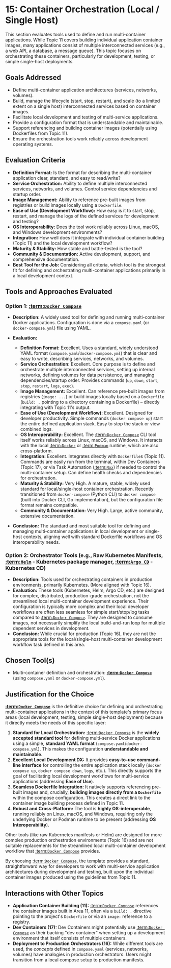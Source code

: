 # 15: Container Orchestration (Local / Single Host)

This section evaluates tools used to define and run multi-container applications. While Topic 11 covers building individual application container images, many applications consist of multiple interconnected services (e.g., a web API, a database, a message queue). This topic focuses on orchestrating these containers, particularly for development, testing, or simple single-host deployments.

## Goals Addressed

*   Define multi-container application architectures (services, networks, volumes).
*   Build, manage the lifecycle (start, stop, restart), and scale (to a limited extent on a single host) interconnected services based on container images.
*   Facilitate local development and testing of multi-service applications.
*   Provide a configuration format that is understandable and maintainable.
*   Support referencing and building container images (potentially using Dockerfiles from Topic 11).
*   Ensure the orchestration tools work reliably across development operating systems.

## Evaluation Criteria

*   **Definition Format:** Is the format for describing the multi-container application clear, standard, and easy to read/write?
*   **Service Orchestration:** Ability to define multiple interconnected services, networks, and volumes. Control service dependencies and startup order.
*   **Image Management:** Ability to reference pre-built images from registries or build images locally using a `Dockerfile`.
*   **Ease of Use (Development Workflow):** How easy is it to start, stop, restart, and manage the logs of the defined services for development and testing?
*   **OS Interoperability:** Does the tool work reliably across Linux, macOS, and Windows development environments?
*   **Integration:** How well does it integrate with individual container building (Topic 11) and the local development workflow?
*   **Maturity & Stability:** How stable and battle-tested is the tool?
*   **Community & Documentation:** Active development, support, and comprehensive documentation.
*   **Best Tool for the Job:** Considering all criteria, which tool is the strongest fit for defining and orchestrating multi-container applications primarily in a local development context.

## Tools and Approaches Evaluated

### Option 1: [:term:`Docker Compose`](docker-documentation)

*   **Description:** A widely used tool for defining and running multi-container Docker applications. Configuration is done via a `compose.yaml` (or `docker-compose.yml`) file using YAML.
*   **Evaluation:**
    *   **Definition Format:** Excellent. Uses a standard, widely understood YAML format (`compose.yaml`/`docker-compose.yml`) that is clear and easy to write, describing services, networks, and volumes.
    *   **Service Orchestration:** Excellent. Core purpose is to define and orchestrate multiple interconnected services, setting up internal networks, defining volumes for data persistence, and managing dependencies/startup order. Provides commands (`up`, `down`, `start`, `stop`, `restart`, `logs`, `exec`).
    *   **Image Management:** Excellent. Can reference pre-built images from registries (`image: ...`) or build images locally based on a `Dockerfile` (`build: .` pointing to a directory containing a Dockerfile) – directly integrating with Topic 11's output.
    *   **Ease of Use (Development Workflow):** Excellent. Designed for developer productivity. Simple commands (`docker compose up`) start the entire defined application stack. Easy to stop the stack or view combined logs.
    *   **OS Interoperability:** Excellent. The [:term:`Docker Compose`](docker-documentation) CLI tool itself works reliably across Linux, macOS, and Windows. It interacts with the local [:term:`Docker`](docker-documentation) or [:term:`Podman`](podman-documentation) runtime, which are also cross-platform.
    *   **Integration:** Excellent. Integrates directly with `Dockerfile`s (Topic 11). Commands are easily run from the terminal, within Dev Containers (Topic 17), or via Task Automation ([:term:`Nox`](nox-documentation)) if needed to control the multi-container setup. Can define health checks and dependencies for orchestration.
    *   **Maturity & Stability:** Very High. A mature, stable, widely used standard for local/single-host container orchestration. Recently transitioned from `docker-compose` (Python CLI) to `docker compose` (built into Docker CLI, Go implementation), but the configuration file format remains compatible.
    *   **Community & Documentation:** Very High. Large, active community, extensive documentation.

*   **Conclusion:** The standard and most suitable tool for defining and managing multi-container applications in local development or single-host contexts, aligning well with standard Dockerfile workflows and OS interoperability needs.

### Option 2: Orchestrator Tools (e.g., Raw Kubernetes Manifests, [:term:`Helm`](helm-documentation) - Kubernetes package manager, [:term:`Argo CD`](argocd-documentation) - Kubernetes CD)

*   **Description:** Tools used for orchestrating containers in production environments, primarily Kubernetes. (More aligned with Topic 16).
*   **Evaluation:** These tools (Kubernetes, Helm, Argo CD, etc.) are designed for complex, distributed, production-grade orchestration, not the streamlined local multi-container development experience. Their configuration is typically more complex and their local developer workflows are often less seamless for simple start/stop/log tasks compared to [:term:`Docker Compose`](docker-documentation). They are designed to consume images, not necessarily simplify the local build-and-run loop for multiple dependent services in development.
*   **Conclusion:** While crucial for production (Topic 16), they are not the appropriate tools for the local/single-host multi-container development workflow task defined in this area.

## Chosen Tool(s)

*   Multi-container definition and orchestration: **[:term:`Docker Compose`](docker-documentation)** (using `compose.yaml` or `docker-compose.yml`).

## Justification for the Choice

**[:term:`Docker Compose`](docker-documentation)** is the definitive choice for defining and orchestrating multi-container applications in the context of this template's primary focus areas (local development, testing, simple single-host deployment) because it directly meets the needs of this specific layer:

1.  **Standard for Local Orchestration:** [:term:`Docker Compose`](docker-documentation) is the **widely accepted standard tool** for defining multi-service Docker applications using a simple, **standard YAML format** (`compose.yaml`/`docker-compose.yml`). This makes the configuration **understandable and maintainable**.
2.  **Excellent Local Development DX:** It provides **easy-to-use command-line interface** for controlling the entire application stack locally (`docker compose up`, `docker compose down`, `logs`, etc.). This directly supports the goal of facilitating local development workflows for multi-service applications (addressing **Ease of Use**).
3.  **Seamless Dockerfile Integration:** It natively supports referencing pre-built images and, crucially, **building images directly from a `Dockerfile`** within the compose configuration. This creates a direct link to the container image building process defined in Topic 11.
4.  **Robust and Cross-Platform:** The tool is **highly OS-interoperable**, running reliably on Linux, macOS, and Windows, requiring only the underlying Docker or Podman runtime to be present (addressing **OS Interoperability**).

Other tools (like raw Kubernetes manifests or Helm) are designed for more complex production orchestration environments (Topic 16) and are not suitable replacements for the streamlined local multi-container development workflow that [:term:`Docker Compose`](docker-compose-documentation) provides.

By choosing [:term:`Docker Compose`](docker-compose-documentation), the template provides a standard, straightforward way for developers to work with multi-service application architectures during development and testing, built upon the individual container images produced using the guidelines from Topic 11.

## Interactions with Other Topics

*   **Application Container Building (11):** [:term:`Docker Compose`](docker-compose-documentation) references the container images built in Area 11, often via a `build: .` directive pointing to the project's `Dockerfile` or via an `image:` reference to a registry.
*   **Dev Containers (17):** Dev Containers might potentially use [:term:`Docker Compose`](docker-documentation) as their backing "dev container" when setting up a development environment that itself consists of multiple containers.
*   **Deployment to Production Orchestrators (16):** While different tools are used, the *concepts* defined in `compose.yaml` (services, networks, volumes) have analogies in production orchestrators. Users might transition from a local compose setup to production manifests.
